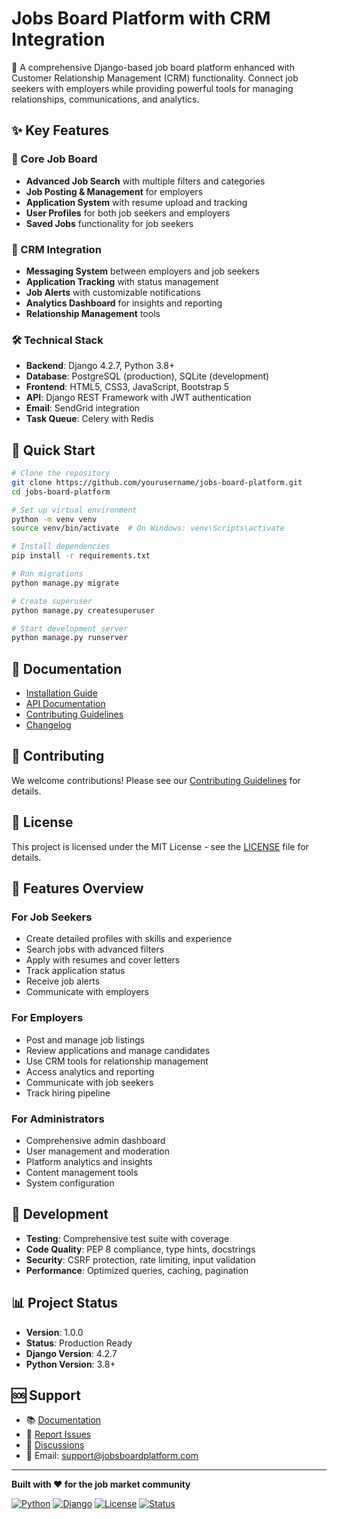 # Jobs Board Platform with CRM Integration

🚀 A comprehensive Django-based job board platform enhanced with Customer Relationship Management (CRM) functionality. Connect job seekers with employers while providing powerful tools for managing relationships, communications, and analytics.

## ✨ Key Features

### 🎯 Core Job Board
- **Advanced Job Search** with multiple filters and categories
- **Job Posting & Management** for employers
- **Application System** with resume upload and tracking
- **User Profiles** for both job seekers and employers
- **Saved Jobs** functionality for job seekers

### 💼 CRM Integration
- **Messaging System** between employers and job seekers
- **Application Tracking** with status management
- **Job Alerts** with customizable notifications
- **Analytics Dashboard** for insights and reporting
- **Relationship Management** tools

### 🛠 Technical Stack
- **Backend**: Django 4.2.7, Python 3.8+
- **Database**: PostgreSQL (production), SQLite (development)
- **Frontend**: HTML5, CSS3, JavaScript, Bootstrap 5
- **API**: Django REST Framework with JWT authentication
- **Email**: SendGrid integration
- **Task Queue**: Celery with Redis

## 🚀 Quick Start

```bash
# Clone the repository
git clone https://github.com/yourusername/jobs-board-platform.git
cd jobs-board-platform

# Set up virtual environment
python -m venv venv
source venv/bin/activate  # On Windows: venv\Scripts\activate

# Install dependencies
pip install -r requirements.txt

# Run migrations
python manage.py migrate

# Create superuser
python manage.py createsuperuser

# Start development server
python manage.py runserver
```

## 📖 Documentation

- [Installation Guide](README.md#installation)
- [API Documentation](README.md#api-documentation)
- [Contributing Guidelines](CONTRIBUTING.md)
- [Changelog](CHANGELOG.md)

## 🤝 Contributing

We welcome contributions! Please see our [Contributing Guidelines](CONTRIBUTING.md) for details.

## 📄 License

This project is licensed under the MIT License - see the [LICENSE](LICENSE) file for details.

## 🌟 Features Overview

### For Job Seekers
- Create detailed profiles with skills and experience
- Search jobs with advanced filters
- Apply with resumes and cover letters
- Track application status
- Receive job alerts
- Communicate with employers

### For Employers
- Post and manage job listings
- Review applications and manage candidates
- Use CRM tools for relationship management
- Access analytics and reporting
- Communicate with job seekers
- Track hiring pipeline

### For Administrators
- Comprehensive admin dashboard
- User management and moderation
- Platform analytics and insights
- Content management tools
- System configuration

## 🔧 Development

- **Testing**: Comprehensive test suite with coverage
- **Code Quality**: PEP 8 compliance, type hints, docstrings
- **Security**: CSRF protection, rate limiting, input validation
- **Performance**: Optimized queries, caching, pagination

## 📊 Project Status

- **Version**: 1.0.0
- **Status**: Production Ready
- **Django Version**: 4.2.7
- **Python Version**: 3.8+

## 🆘 Support

- 📚 [Documentation](README.md)
- 🐛 [Report Issues](https://github.com/yourusername/jobs-board-platform/issues)
- 💬 [Discussions](https://github.com/yourusername/jobs-board-platform/discussions)
- 📧 Email: support@jobsboardplatform.com

---

**Built with ❤️ for the job market community**

[![Python](https://img.shields.io/badge/Python-3.8+-blue.svg)](https://www.python.org/)
[![Django](https://img.shields.io/badge/Django-4.2.7-green.svg)](https://www.djangoproject.com/)
[![License](https://img.shields.io/badge/License-MIT-yellow.svg)](LICENSE)
[![Status](https://img.shields.io/badge/Status-Production%20Ready-brightgreen.svg)](README.md) 